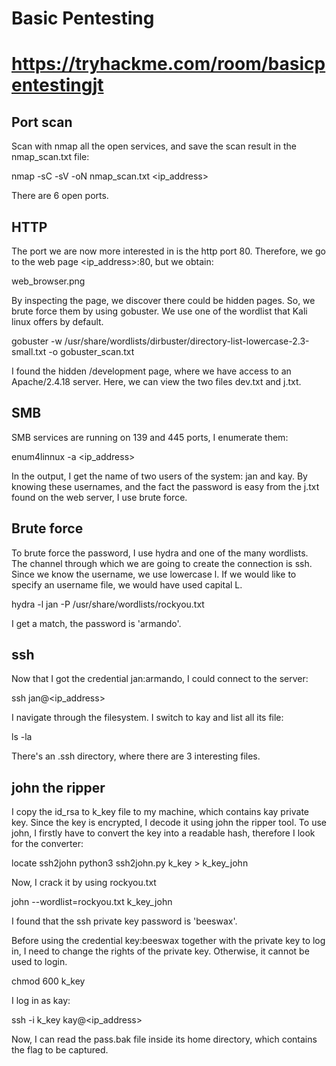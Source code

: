 # Basic Pentesting
# https://tryhackme.com/room/basicpentestingjt

## Port scan
Scan with nmap all the open services, and save the scan result in the nmap_scan.txt file:

nmap -sC -sV -oN nmap_scan.txt <ip_address>

There are 6 open ports.

## HTTP
The port we are now more interested in is the http port 80. Therefore, we go to the web page <ip_address>:80, but we obtain:

web_browser.png

By inspecting the page, we discover there could be hidden pages. So, we brute force them by using gobuster. We use one of the wordlist that Kali linux offers by default.

gobuster -w /usr/share/wordlists/dirbuster/directory-list-lowercase-2.3-small.txt -o gobuster_scan.txt

I found the hidden /development page, where we have access to an Apache/2.4.18 server. Here, we can view the two files dev.txt and j.txt.

## SMB
SMB services are running on 139 and 445 ports, I enumerate them:

enum4linnux -a <ip_address>

In the output, I get the name of two users of the system: jan and kay. By knowing these usernames, and the fact the password is easy from the j.txt found on the web server, I use brute force.

## Brute force
To brute force the password, I use hydra and one of the many wordlists. The channel through which we are going to create the connection is ssh.
Since we know the username, we use lowercase l. If we would like to specify an username file, we would have used capital L.

hydra -l jan -P /usr/share/wordlists/rockyou.txt

I get a match, the password is 'armando'.

## ssh
Now that I got the credential jan:armando, I could connect to the server:

ssh jan@<ip_address>

I navigate through the filesystem. I switch to kay and list all its file:

ls -la

There's an .ssh directory, where there are 3 interesting files.

## john the ripper
I copy the id_rsa to k_key file to my machine, which contains kay private key. Since the key is encrypted, I decode it using john the ripper tool. To use john, I firstly have to convert the key into a readable hash, therefore I look for the converter:

locate ssh2john
python3 ssh2john.py k_key > k_key_john

Now, I crack it by using rockyou.txt

john --wordlist=rockyou.txt k_key_john

I found that the ssh private key password is 'beeswax'.

Before using the credential key:beeswax together with the private key to log in, I need to change the rights of the private key. Otherwise, it cannot be used to login.

chmod 600 k_key

I log in as kay:

ssh -i k_key kay@<ip_address>

Now, I can read the pass.bak file inside its home directory, which contains the flag to be captured.